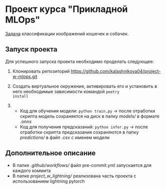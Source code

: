 # Проект курса "Прикладной MLOps"
[Задача](https://github.com/girafe-ai/ml-course/blob/2020_spring/week0_12_CNN/week12_cnn_seminar.ipynb) классификации изображений кошечек и собачек.

## Запуск проекта
Для успешного запуска проекта необходимо проделать следующее:

1. Клонировать репозиторий https://github.com/kalashnikova04/project-w-mlops.git

2. Создать виртуальное окружение, активировать его и установить в него необходимые зависимости командой <code>poetry install</code>

3. - Код для обучения модели: <code>python train.py</code> -> после отработки скрипта модель сохраняется на диск в папку *models/* в формате .onnx
    - Код для получения предсказаний: <code>python infer.py</code> -> после отработки скрипта предсказания сохраняются в папку *predictions/* в файл .csv с именем модели

## Дополнительное описание
- В папке *.github/workflows/* файл pre-commit.yml запускается для каждого коммита
- В папке *project_w_lightning/* реализована часть проекта с использованием lightning pytorch
